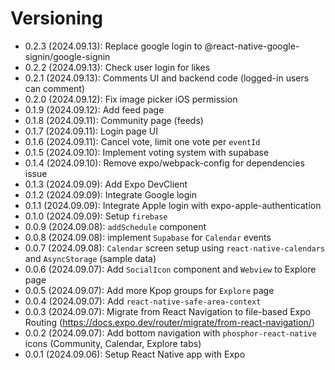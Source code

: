 # Versioning

- 0.2.3 (2024.09.13): Replace google login to @react-native-google-signin/google-signin
- 0.2.2 (2024.09.13): Check user login for likes
- 0.2.1 (2024.09.13): Comments UI and backend code (logged-in users can comment)
- 0.2.0 (2024.09.12): Fix image picker iOS permission
- 0.1.9 (2024.09.12): Add feed page
- 0.1.8 (2024.09.11): Community page (feeds)
- 0.1.7 (2024.09.11): Login page UI
- 0.1.6 (2024.09.11): Cancel vote, limit one vote per `eventId`
- 0.1.5 (2024.09.10): Implement voting system with supabase
- 0.1.4 (2024.09.10): Remove expo/webpack-config for dependencies issue
- 0.1.3 (2024.09.09): Add Expo DevClient
- 0.1.2 (2024.09.09): Integrate Google login
- 0.1.1 (2024.09.09): Integrate Apple login with expo-apple-authentication
- 0.1.0 (2024.09.09): Setup `firebase`
- 0.0.9 (2024.09.08): `addSchedule` component
- 0.0.8 (2024.09.08): implement `Supabase` for `Calendar` events
- 0.0.7 (2024.09.08): `Calendar` screen setup using `react-native-calendars` and `AsyncStorage` (sample data)
- 0.0.6 (2024.09.07): Add `SocialIcon` component and `Webview` to Explore page
- 0.0.5 (2024.09.07): Add more Kpop groups for `Explore` page
- 0.0.4 (2024.09.07): Add `react-native-safe-area-context`
- 0.0.3 (2024.09.07): Migrate from React Navigation to file-based Expo Routing (https://docs.expo.dev/router/migrate/from-react-navigation/)
- 0.0.2 (2024.09.07): Add bottom navigation with `phosphor-react-native` icons (Community, Calendar, Explore tabs)
- 0.0.1 (2024.09.06): Setup React Native app with Expo
